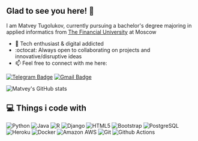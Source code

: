 ## Glad to see you here! 👋

I am Matvey Tugolukov, currently pursuing a bachelor's degree majoring in applied informatics from [The Financial University](http://www.fa.ru/) at Moscow  
+ :rocket: Tech enthusiast & digital addicted
+  :octocat: Always open to collaborating on projects and innovative/disruptive ideas
+ 📫 Feel free to connect with me here:<br>

[![Telegram Badge](https://img.shields.io/badge/-@axelenvy-0088CC?style=flat&logo=Telegram&logoColor=white)](https://t.me/axelenvy "Contact on Telegram")
[![Gmail Badge](https://img.shields.io/badge/-bitcoineazy@gmail.com-c14438?style=flat&logo=Gmail&logoColor=white)](mailto:bitcoineazy@gmail.com "Connect via Email")

![Matvey's GitHub stats](https://github-readme-stats.vercel.app/api?username=bitcoineazy&show_icons=true&theme=dracula)
## :computer: Things i code with

![Python](https://img.shields.io/badge/-Python-8fcfd1?style=flat&logo=Python)
![Java](https://img.shields.io/badge/-Java-E34A86?style=flat&logo=java)
![R](https://img.shields.io/badge/R-276DC3?style=flat&logo=r&logoColor=white)
![Django](https://img.shields.io/badge/Django-092E20?style=flat&logo=django&logoColor=white)
![HTML5](https://img.shields.io/badge/-HTML5-E34F26?style=flat&logo=html5&logoColor=white)
![Bootstrap](https://img.shields.io/badge/-Bootstrap-563D7C?style=flat&logo=bootstrap)
![PostgreSQL](https://img.shields.io/badge/-PostgreSQL-blue?style=flat&logo=postgresql)
![Heroku](https://img.shields.io/badge/-Heroku-430098?style=flat&logo=heroku)
![Docker](https://img.shields.io/badge/-Docker-336791?style=flat&logo=docker)
![Amazon AWS](https://img.shields.io/badge/Amazon%20AWS-232F3E?style=flat&logo=amazon-aws)
![Git](https://img.shields.io/badge/-Git-gray?style=flat&logo=git)
![Github Actions](https://img.shields.io/badge/-Github_Actions-2088FF?style=flat&logo=github-actions&logoColor=white)


